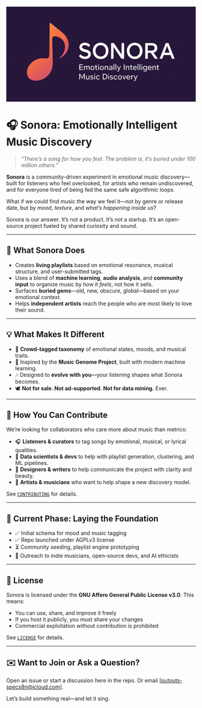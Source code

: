 ![Sonora Logo](banner.png)
# 🎧 Sonora: Emotionally Intelligent Music Discovery

> *"There’s a song for how you feel. The problem is, it’s buried under 100 million others."*

**Sonora** is a community-driven experiment in emotional music discovery—built for listeners who feel overlooked, for artists who remain undiscovered, and for everyone tired of being fed the same safe algorithmic loops.

What if we could find music the way we feel it—not by genre or release date, but by *mood*, *texture*, and *what’s happening inside us*?

Sonora is our answer. It’s not a product. It’s not a startup. It’s an open-source project fueled by shared curiosity and sound.

---

## 🧠 What Sonora Does

- Creates **living playlists** based on emotional resonance, musical structure, and user-submitted tags.
- Uses a blend of **machine learning**, **audio analysis**, and **community input** to organize music by how it *feels*, not how it sells.
- Surfaces **buried gems**—old, new, obscure, global—based on your emotional context.
- Helps **independent artists** reach the people who are most likely to love their sound.

---

## 💡 What Makes It Different

- 🔖 **Crowd-tagged taxonomy** of emotional states, moods, and musical traits.
- 🧬 Inspired by the **Music Genome Project**, built with modern machine learning.
- 🎶 Designed to **evolve with you**—your listening shapes what Sonora becomes.
- 🕊️ **Not for sale. Not ad-supported. Not for data mining.** Ever.

---

## 🌱 How You Can Contribute

We’re looking for collaborators who care more about music than metrics:

- 🎧 **Listeners & curators** to tag songs by emotional, musical, or lyrical qualities.
- 🧠 **Data scientists & devs** to help with playlist generation, clustering, and ML pipelines.
- 🎨 **Designers & writers** to help communicate the project with clarity and beauty.
- 🎼 **Artists & musicians** who want to help shape a new discovery model.

See [`CONTRIBUTING`](CONTRIBUTING.md) for details.

---

## 📍 Current Phase: Laying the Foundation

- ✅ Initial schema for mood and music tagging
- ✅ Repo launched under AGPLv3 license
- ⏳ Community seeding, playlist engine prototyping
- 🧭 Outreach to indie musicians, open-source devs, and AI ethicists

---

## 📜 License

Sonora is licensed under the **GNU Affero General Public License v3.0**. This means:
- You can use, share, and improve it freely
- If you host it publicly, you must share your changes
- Commercial exploitation without contribution is prohibited

See [`LICENSE`](LICENSE.md) for details.

---

## ✉️ Want to Join or Ask a Question?

Open an issue or start a discussion here in the repo. Or email [putouts-specs8n@icloud.com].

Let’s build something real—and let it sing.

